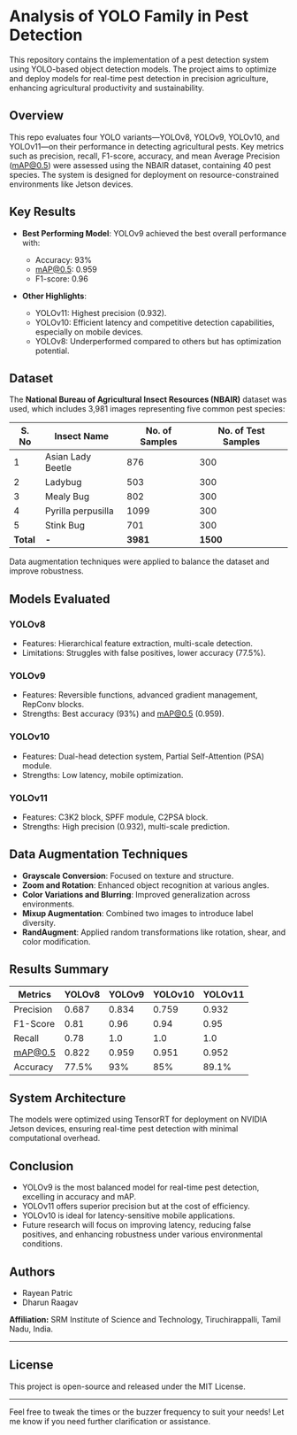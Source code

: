 # Analysis of YOLO Family in Pest Detection

This repository contains the implementation of a pest detection system using YOLO-based object detection models. The project aims to optimize and deploy models for real-time pest detection in precision agriculture, enhancing agricultural productivity and sustainability.

## Overview

This repo evaluates four YOLO variants—YOLOv8, YOLOv9, YOLOv10, and YOLOv11—on their performance in detecting agricultural pests. Key metrics such as precision, recall, F1-score, accuracy, and mean Average Precision (mAP@0.5) were assessed using the NBAIR dataset, containing 40 pest species. The system is designed for deployment on resource-constrained environments like Jetson devices.

## Key Results

- **Best Performing Model**: YOLOv9 achieved the best overall performance with:
  - Accuracy: 93%
  - mAP@0.5: 0.959
  - F1-score: 0.96
  
- **Other Highlights**:
  - YOLOv11: Highest precision (0.932).
  - YOLOv10: Efficient latency and competitive detection capabilities, especially on mobile devices.
  - YOLOv8: Underperformed compared to others but has optimization potential.

## Dataset

The **National Bureau of Agricultural Insect Resources (NBAIR)** dataset was used, which includes 3,981 images representing five common pest species:

| S. No | Insect Name          | No. of Samples | No. of Test Samples |
|-------|----------------------|----------------|----------------------|
| 1     | Asian Lady Beetle    | 876            | 300                  |
| 2     | Ladybug              | 503            | 300                  |
| 3     | Mealy Bug            | 802            | 300                  |
| 4     | Pyrilla perpusilla   | 1099           | 300                  |
| 5     | Stink Bug            | 701            | 300                  |
| **Total** | **-**             | **3981**       | **1500**            |

Data augmentation techniques were applied to balance the dataset and improve robustness.

## Models Evaluated

### YOLOv8
- Features: Hierarchical feature extraction, multi-scale detection.
- Limitations: Struggles with false positives, lower accuracy (77.5%).

### YOLOv9
- Features: Reversible functions, advanced gradient management, RepConv blocks.
- Strengths: Best accuracy (93%) and mAP@0.5 (0.959).

### YOLOv10
- Features: Dual-head detection system, Partial Self-Attention (PSA) module.
- Strengths: Low latency, mobile optimization.

### YOLOv11
- Features: C3K2 block, SPFF module, C2PSA block.
- Strengths: High precision (0.932), multi-scale prediction.

## Data Augmentation Techniques

- **Grayscale Conversion**: Focused on texture and structure.
- **Zoom and Rotation**: Enhanced object recognition at various angles.
- **Color Variations and Blurring**: Improved generalization across environments.
- **Mixup Augmentation**: Combined two images to introduce label diversity.
- **RandAugment**: Applied random transformations like rotation, shear, and color modification.

## Results Summary

| Metrics         | YOLOv8 | YOLOv9 | YOLOv10 | YOLOv11 |
|-----------------|--------|--------|---------|---------|
| Precision       | 0.687  | 0.834  | 0.759   | 0.932   |
| F1-Score        | 0.81   | 0.96   | 0.94    | 0.95    |
| Recall          | 0.78   | 1.0    | 1.0     | 1.0     |
| mAP@0.5         | 0.822  | 0.959  | 0.951   | 0.952   |
| Accuracy        | 77.5%  | 93%    | 85%     | 89.1%   |

## System Architecture

The models were optimized using TensorRT for deployment on NVIDIA Jetson devices, ensuring real-time pest detection with minimal computational overhead.

## Conclusion

- YOLOv9 is the most balanced model for real-time pest detection, excelling in accuracy and mAP.
- YOLOv11 offers superior precision but at the cost of efficiency.
- YOLOv10 is ideal for latency-sensitive mobile applications.
- Future research will focus on improving latency, reducing false positives, and enhancing robustness under various environmental conditions.

## Authors

- Rayean Patric
- Dharun Raagav

**Affiliation:** SRM Institute of Science and Technology, Tiruchirappalli, Tamil Nadu, India.

---

## License

This project is open-source and released under the MIT License.

---

Feel free to tweak the times or the buzzer frequency to suit your needs! Let me know if you need further clarification or assistance.


